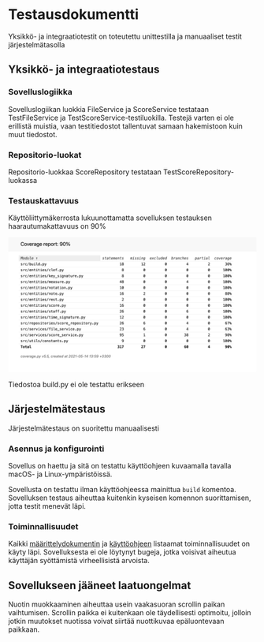 # Testausdokumentti

Yksikkö- ja integraatiotestit on toteutettu unittestilla ja manuaaliset testit järjestelmätasolla

## Yksikkö- ja integraatiotestaus

### Sovelluslogiikka

Sovelluslogiikan luokkia FileService ja ScoreService testataan TestFileService ja TestScoreService-testiluokilla. Testejä varten ei ole erillistä muistia, vaan testitiedostot tallentuvat samaan hakemistoon kuin muut tiedostot.

### Repositorio-luokat

Repositorio-luokkaa ScoreRepository testataan TestScoreRepository-luokassa

### Testauskattavuus

Käyttöliittymäkerrosta lukuunottamatta sovelluksen testauksen haarautumakattavuus on 90%

![](./kuvat/coveragereport.png)

Tiedostoa build.py ei ole testattu erikseen

## Järjestelmätestaus

Järjestelmätestaus on suoritettu manuaalisesti

### Asennus ja konfigurointi

Sovellus on haettu ja sitä on testattu käyttöohjeen kuvaamalla tavalla macOS- ja Linux-ympäristöissä.

Sovellusta on testattu ilman käyttöohjeessa mainittua `build` komentoa. Sovelluksen testaus aiheuttaa kuitenkin kyseisen komennon suorittamisen, jotta testit menevät läpi.

### Toiminnallisuudet

Kaikki [määrittelydokumentin](./vaatimusmaarittely.md) ja [käyttöohjeen](./kayttoohje.md) listaamat toiminnallisuudet on käyty läpi. Sovelluksesta ei ole löytynyt bugeja, jotka voisivat aiheutua käyttäjän syöttämistä virheellisistä arvoista.

## Sovellukseen jääneet laatuongelmat

Nuotin muokkaaminen aiheuttaa usein vaakasuoran scrollin paikan vaihtumisen. Scrollin paikka ei kuitenkaan ole täydellisesti optimoitu, jolloin jotkin muutokset nuotissa voivat siirtää nuottikuvaa epäluontevaan paikkaan.
